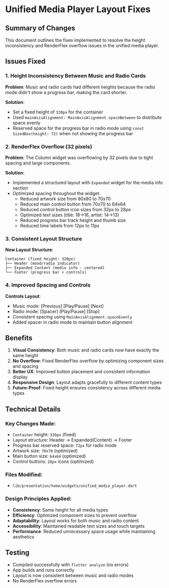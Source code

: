 # Unified Media Player Layout Fixes

## Summary of Changes

This document outlines the fixes implemented to resolve the height inconsistency and RenderFlex overflow issues in the unified media player.

## Issues Fixed

### 1. Height Inconsistency Between Music and Radio Cards
**Problem**: Music and radio cards had different heights because the radio mode didn't show a progress bar, making the card shorter.

**Solution**: 
- Set a fixed height of `320px` for the container
- Used `mainAxisAlignment: MainAxisAlignment.spaceBetween` to distribute space evenly
- Reserved space for the progress bar in radio mode using `const SizedBox(height: 72)` when not showing the progress bar

### 2. RenderFlex Overflow (32 pixels)
**Problem**: The Column widget was overflowing by 32 pixels due to tight spacing and large components.

**Solution**:
- Implemented a structured layout with `Expanded` widget for the media info section
- Optimized spacing throughout the widget:
  - Reduced artwork size from 80x80 to 70x70
  - Reduced main control button from 70x70 to 64x64
  - Reduced control button icon sizes from 32px to 28px
  - Optimized text sizes (title: 18→16, artist: 14→13)
  - Reduced progress bar track height and thumb size
  - Reduced time labels from 12px to 11px

### 3. Consistent Layout Structure
**New Layout Structure**:
```
Container (fixed height: 320px)
├── Header (mood/radio indicator)
├── Expanded Content (media info - centered)
└── Footer (progress bar + controls)
```

### 4. Improved Spacing and Controls
**Controls Layout**:
- Music mode: [Previous] [Play/Pause] [Next]
- Radio mode: [Spacer] [Play/Pause] [Stop]
- Consistent spacing using `MainAxisAlignment.spaceEvenly`
- Added spacer in radio mode to maintain button alignment

## Benefits

1. **Visual Consistency**: Both music and radio cards now have exactly the same height
2. **No Overflow**: Fixed RenderFlex overflow by optimizing component sizes and spacing
3. **Better UX**: Improved button placement and consistent information display
4. **Responsive Design**: Layout adapts gracefully to different content types
5. **Future-Proof**: Fixed height ensures consistency across different media types

## Technical Details

### Key Changes Made:
- `Container` height: `320px` (fixed)
- Layout structure: Header → Expanded(Content) → Footer
- Progress bar reserved space: `72px` for radio mode
- Artwork size: `70x70` (optimized)
- Main button size: `64x64` (optimized)
- Control buttons: `28px` icons (optimized)

### Files Modified:
- `lib/presentation/home/widgets/unified_media_player.dart`

### Design Principles Applied:
- **Consistency**: Same height for all media types
- **Efficiency**: Optimized component sizes to prevent overflow
- **Adaptability**: Layout works for both music and radio content
- **Accessibility**: Maintained readable text sizes and touch targets
- **Performance**: Reduced unnecessary space usage while maintaining aesthetics

## Testing
- Compiled successfully with `flutter analyze` (no errors)
- App builds and runs correctly
- Layout is now consistent between music and radio modes
- No RenderFlex overflow errors
